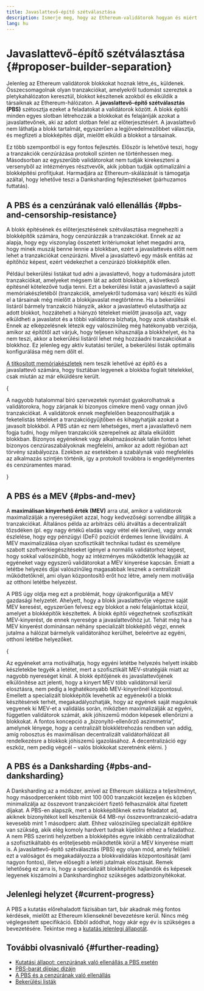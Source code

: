 ```yaml
---
title: Javaslattevő-építő szétválasztása
description: Ismerje meg, hogy az Ethereum-validátorok hogyan és miért osztják fel a blokképítési és -küldési feladatokat.
lang: hu
---
```


# Javaslattevő-építő szétválasztása \{#proposer-builder-separation}

Jelenleg az Ethereum validátorok blokkokat hoznak létre_és_ küldenek. Összecsomagolnak olyan tranzakciókat, amelyekről tudomást szereztek a pletykahálózaton keresztül, blokkot készítenek azokból és elküldik a társaiknak az Ethereum-hálózaton. A **javaslattevő-építő szétválasztás (PBS)** szétosztja ezeket a feladatokat a validátorok között. A blokk építői minden egyes slotban létrehozzák a blokkokat és felajánlják azokat a javaslattevőnek, aki az adott slotban felel az előterjesztésért. A javaslattevő nem láthatja a blokk tartalmát, egyszerűen a legjövedelmezőbbet választja, és megfizeti a blokképítés díját, mielőtt elküldi a blokkot a társainak.

Ez több szempontból is egy fontos fejlesztés. Először is lehetővé teszi, hogy a tranzakciók cenzúrázása protokoll szinten ne történhessen meg. Másodsorban az egyszerűbb validátorokat nem tudják kirekeszteni a versenyből az intézményes résztvevők, akik jobban tudják optimalizálni a blokképítési profitjukat. Harmadjára az Ethereum-skálázását is támogatja azáltal, hogy lehetővé teszi a Danksharding fejlesztéseket (párhuzamos futtatás).

## A PBS és a cenzúrának való ellenállás \{#pbs-and-censorship-resistance}

A blokk építésének és előterjesztésének szétválasztása megnehezíti a blokképítők számára, hogy cenzúrázzák a tranzakciókat. Ennek az az alapja, hogy egy viszonylag összetett kritériumokat lehet megadni arra, hogy minek muszáj benne lennie a blokkban, ezért a javaslattevés előtt nem lehet a tranzakciókat cenzúrázni. Mivel a javaslattevő egy másik entitás az építőhöz képest, ezért védekezhet a cenzúrázó blokképítők ellen.

Például bekerülési listákat tud adni a javaslattevő, hogy a tudomására jutott tranzakciókat, amelyeket mégsem lát az adott blokkban, a következő építésnél kötelezővé tudja tenni. Ezt a bekerülési listát a javaslattevő a saját memóriakészletéből (tranzakciók, amelyekről tudomása van) készíti és küldi el a társainak még mielőtt a blokkjavaslat megtörténne. Ha a bekerülési listáról bármely tranzakció hiányzik, akkor a javaslattevő elutasíthatja az adott blokkot, hozzáteheti a hiányzó tételeket mielőtt javasolja azt, vagy elküldheti a javaslatot és a többi validátorra bízhatja, hogy azok utasítsák el. Ennek az elképzelésnek létezik egy valószínűleg még hatékonyabb verziója, amikor az építőtől azt várjuk, hogy teljesen kihasználja a blokkhelyet, és ha nem teszi, akkor a bekerülési listáról lehet még hozzáadni tranzakciókat a blokkhoz. Ez jelenleg egy aktív kutatási terület, a bekerülési listák optimális konfigurálása még nem dőlt el.

[A titkosított memóriakészletek](https://www.youtube.com/watch?v=fHDjgFcha0M&list=PLpktWkixc1gUqkyc1-iE6TT0RWQTBJELe&index=3) nem teszik lehetővé az építő és a javaslattevő számára, hogy tisztában legyenek a blokkba foglalt tételekkel, csak miután az már elküldésre került.

{
<ExpandableCard title="Milyen fajta cenzúrát old meg a PBS?" eventCategory="/roadmap/pbs" eventName="clicked what kinds of censorship does PBS solve?">

A nagyobb hatalommal bíró szervezetek nyomást gyakorolhatnak a validátorokra, hogy zárjanak ki bizonyos címekre menő vagy onnan jövő tranzakciókat. A validátorok ennek megfelelően beazonosíthatják a feketelistás tételeket a tranzakciógyűjtőben és kihagyhatják azokat a javasolt blokkból. A PBS után ez nem lehetséges, mert a javaslattevő nem fogja tudni, hogy milyen tranzakciók szerepelnek az általa elküldött blokkban. Bizonyos egyéneknek vagy alkalmazásoknak talán fontos lehet bizonyos cenzúraszabályoknak megfelelni, amikor az adott régióban azt törvény szabályozza. Ezekben az esetekben a szabálynak való megfelelés az alkalmazás szintjén történik, így a protokoll továbbra is engedélymentes és cenzúramentes marad.

</ExpandableCard>
}

## A PBS és a MEV \{#pbs-and-mev}

A **maximálisan kinyerhető érték (MEV)** arra utal, amikor a validátorok maximalizálják a nyereségüket azzal, hogy kedvezőségi sorrendbe állítják a tranzakciókat. Általános példa az arbitrázs célú átváltás a decentralizált tőzsdéken (pl. egy nagy értékű eladás vagy vétel elé kerülve), vagy annak észlelése, hogy egy pénzügyi (DeFi) pozíciót érdemes lenne likvidálni. A MEV maximalizálása olyan szofisztikált technikai tudást és személyre szabott szoftverkiegészítéseket igényel a normális validátorhoz képest, hogy sokkal valószínűbb, hogy az intézményes működtetők lehagyják az egyéneket vagy egyszerű validátorokat a MEV kinyerése kapcsán. Emiatt a letétbe helyezés díjai valószínűleg magasabbak lesznek a centralizált működtetőknél, ami olyan központosítő erőt hoz létre, amely nem motiválja az otthoni letétbe helyezést.

A PBS úgy oldja meg ezt a problémát, hogy újrakonfigurálja a MEV gazdasági helyzetét. Ahelyett, hogy a blokk javaslattevője végezne saját MEV keresést, egyszerűen felvesz egy blokkot a neki felajánlottak közül, amelyet a blokképítők készítettek. A blokk építői végezhetnek szofisztikált MEV-kinyerést, de ennek nyeresége a javaslattevőhöz jut. Tehát még ha a MEV kinyerést dominánsan néhány specializált blokképítő végzi, ennek jutalma a hálózat bármelyik validátorához kerülhet, beleértve az egyéni, otthoni letétbe helyezőket.

{
<ExpandableCard title="Miért elfogadható, ha a blokképítés centralizálódik?" eventCategory="/roadmap/pbs" eventName="clicked why is it OK to centralize block building?">

Az egyéneket arra motiválhatja, hogy egyéni letétbe helyezés helyett inkább készletekbe tegyék a letétet, mert a szofisztikált MEV-stratégiák miatt az nagyobb nyereséget kínál. A blokk építőjének és javaslattevőjének elkülönítése azt jelenti, hogy a kinyert MEV több validátornál kerül elosztásra, nem pedig a leghatékonyabb MEV-kinyerőnél központosul. Emellett a specializált blokképítők levehetik az egyénekről a blokk készítésének terhét, megakadályozhatják, hogy az egyének saját maguknak vegyenek ki MEV-et a validálás során, miközben maximalizálják az egyéni, független validátorok számát, akik jóhiszemű módon képesek ellenőrizni a blokkokat. A fontos koncepció a „bizonyító-ellenőrző aszimmetria”, amelynek lényege, hogy a centralizált blokklétrehozás rendben van addig, amíg robosztus és maximálisan decentralizált validátorhálózat áll rendelkezésre a blokkok jóhiszemű igazolásához. A decentralizáció egy eszköz, nem pedig végcél – valós blokkokat szeretnénk elérni.
</ExpandableCard>
}

## A PBS és a Danksharding \{#pbs-and-danksharding}

A Danksharding az a módszer, amivel az Ethereum skálázza a teljesítményt, hogy másodpercenként több mint 100 000 tranzakciót kezeljen és közben minimalizálja az összevont tranzakcióért fizető felhasználók által fizetett díjakat. A PBS-en alapszik, mert a blokképítőknek extra feladatot ad, akiknek bizonyítékot kell készíteniük 64 MB-nyi összevonttranzakció-adatra kevesebb mint 1 másodperc alatt. Ehhez valószínűleg specializált építőkre van szükség, akik elég komoly hardvert tudnak kijelölni ehhez a feladathoz. A nem PBS szerinti helyzetben a blokképítés egyre inkább centralizálódhat a szofisztikáltabb és erőteljesebb működtetők körül a MEV kinyerése miatt is. A javaslattevő-építő szétválasztás (PBS) egy olyan mód, amely felöleli ezt a valóságot és megakadályozza a blokkvalidálás központosítását (ami nagyon fontos), illetve elősegíti a letéti jutalmak elosztását. Remek lehetőség ez arra is, hogy a specializált blokképítők hajlandók és képesek legyenek kiszámolni a Dankshardinghoz szükséges adatbizonyítékokat.

## Jelenlegi helyzet \{#current-progress}

A PBS a kutatás előrehaladott fázisában tart, bár akadnak még fontos kérdések, mielőtt az Ethereum klienseknél bevezetésre kerül. Nincs még véglegesített specifikáció. Ebből adódhat, hogy akár egy év is szükséges a bevezetésére. Tekintse meg a [kutatás jelenlegi állapotát](https://notes.ethereum.org/@vbuterin/pbs_censorship_resistance).

## További olvasnivaló \{#further-reading}

- [Kutatási állapot: cenzúrának való ellenállás a PBS esetén](https://notes.ethereum.org/@vbuterin/pbs_censorship_resistance)
- [PBS-barát díjpiac dizájn](https://ethresear.ch/t/proposer-block-builder-separation-friendly-fee-market-designs/9725)
- [A PBS és a cenzúrának való ellenállás](https://notes.ethereum.org/@fradamt/H1TsYRfJc#Secondary-auctions)
- [Bekerülési listák](https://notes.ethereum.org/@fradamt/H1ZqdtrBF)

